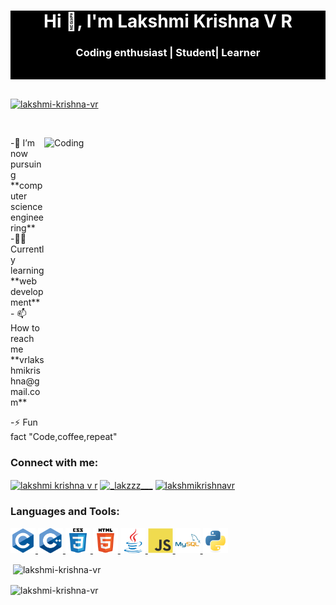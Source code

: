<div style="background-color: black;">


<h1 align="center"  style="color: white;">Hi 👋, I'm Lakshmi Krishna V R </h1>

<h3 align="center" width="100" style="color: white;" > Coding enthusiast | Student| Learner</h3>
<br>
</div>
<br>

<p align="left"> <a href="https://github.com/ryo-ma/github-profile-trophy"><img src="https://github-profile-trophy.vercel.app/?username=lakshmi-krishna-vr" alt="lakshmi-krishna-vr" /></a> </p>

<p align="left"> <a href="https://twitter.com/" target="blank"><img src="https://img.shields.io/twitter/follow/?logo=twitter&style=for-the-badge" alt="" /></a> </p>
<img align="right" alt="Coding" width="450" height="450" src="https://media.tenor.com/IF2JdxzmyN4AAAAi/coding-girl.gif"> 
-🌱 I’m now pursuing **computer science engineering**
<br>
-👩‍💻 Currently learning **web development** 
<br>
- 📫 How to reach me **vrlakshmikrishna@gmail.com**<br>

-⚡ Fun fact "Code,coffee,repeat"

<h3 align="left">Connect with me:</h3>
<p align="left">
<a href="https://linkedin.com/in/lakshmi krishna v r" target="blank"><img align="center" src="https://raw.githubusercontent.com/rahuldkjain/github-profile-readme-generator/master/src/images/icons/Social/linked-in-alt.svg" alt="lakshmi krishna v r" height="30" width="40" /></a>
<a href="https://instagram.com/_lakzzz___" target="blank"><img align="center" src="https://raw.githubusercontent.com/rahuldkjain/github-profile-readme-generator/master/src/images/icons/Social/instagram.svg" alt="_lakzzz___" height="30" width="40" /></a>
<a href="https://www.youtube.com/c/lakshmikrishnavr" target="blank"><img align="center" src="https://raw.githubusercontent.com/rahuldkjain/github-profile-readme-generator/master/src/images/icons/Social/youtube.svg" alt="lakshmikrishnavr" height="30" width="40" /></a>
</p>

<h3 align="left">Languages and Tools:</h3>
<p align="left"> <a href="https://www.cprogramming.com/" target="_blank" rel="noreferrer"> <img src="https://raw.githubusercontent.com/devicons/devicon/master/icons/c/c-original.svg" alt="c" width="40" height="40"/> </a> <a href="https://www.w3schools.com/cpp/" target="_blank" rel="noreferrer"> <img src="https://raw.githubusercontent.com/devicons/devicon/master/icons/cplusplus/cplusplus-original.svg" alt="cplusplus" width="40" height="40"/> </a> <a href="https://www.w3schools.com/css/" target="_blank" rel="noreferrer"> <img src="https://raw.githubusercontent.com/devicons/devicon/master/icons/css3/css3-original-wordmark.svg" alt="css3" width="40" height="40"/> </a> <a href="https://www.w3.org/html/" target="_blank" rel="noreferrer"> <img src="https://raw.githubusercontent.com/devicons/devicon/master/icons/html5/html5-original-wordmark.svg" alt="html5" width="40" height="40"/> </a> <a href="https://www.java.com" target="_blank" rel="noreferrer"> <img src="https://raw.githubusercontent.com/devicons/devicon/master/icons/java/java-original.svg" alt="java" width="40" height="40"/> </a> <a href="https://developer.mozilla.org/en-US/docs/Web/JavaScript" target="_blank" rel="noreferrer"> <img src="https://raw.githubusercontent.com/devicons/devicon/master/icons/javascript/javascript-original.svg" alt="javascript" width="40" height="40"/> </a> <a href="https://www.mysql.com/" target="_blank" rel="noreferrer"> <img src="https://raw.githubusercontent.com/devicons/devicon/master/icons/mysql/mysql-original-wordmark.svg" alt="mysql" width="40" height="40"/> </a> <a href="https://www.python.org" target="_blank" rel="noreferrer"> <img src="https://raw.githubusercontent.com/devicons/devicon/master/icons/python/python-original.svg" alt="python" width="40" height="40"/> </a> </p>

<p>&nbsp;<img align="center" src="https://github-readme-stats.vercel.app/api?username=lakshmi-krishna-vr&show_icons=true&locale=en" alt="lakshmi-krishna-vr" /></p>

<p><img align="center" src="https://github-readme-streak-stats.herokuapp.com/?user=lakshmi-krishna-vr&" alt="lakshmi-krishna-vr" /></p>
